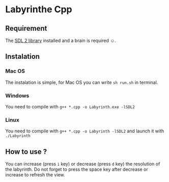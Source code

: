 # Labyrinthe Cpp
## Requirement
The [SDL 2 library](https://www.libsdl.org/download-2.0.php) installed and a brain is required ☺️.
## Instalation
### Mac OS
The instalation is simple, for Mac OS you can write ```sh run.sh``` in terminal.
### Windows
You need to compile with ```g++ *.cpp -o Labyrinth.exe -lSDL2```
### Linux
You need to compile with ```g++ *.cpp -o Labyrinth -lSDL2``` and launch it with ```./Labyrinth```
## How to use ?
You can increase (press ```i``` key) or decrease (press ```d``` key) the resolution of the labyrinth. Do not forget to press the space key after decrease or increase to refresh the view.
